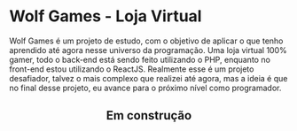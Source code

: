 # Wolf Games - Loja Virtual

Wolf Games é um projeto de estudo, com o objetivo de aplicar o que tenho aprendido até agora nesse universo da programação. Uma loja virtual 100% gamer, todo o back-end está sendo feito utilizando o PHP, enquanto no front-end estou utilizando o ReactJS. Realmente esse é um projeto desafiador, talvez o mais complexo que realizei até agora, mas a ideia é que no final desse projeto, eu avance para o próximo nível como programador.

<h2 style="text-align: center">Em construção</h2>